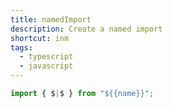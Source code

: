 ```yaml
---
title: namedImport
description: Create a named import
shortcut: inm
tags:
  - typescript
  - javascript
---
```


```typescript
import { $|$ } from "${{name}}";
```
